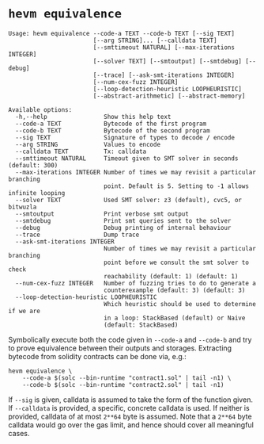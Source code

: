 # `hevm equivalence`

```
Usage: hevm equivalence --code-a TEXT --code-b TEXT [--sig TEXT]
                        [--arg STRING]... [--calldata TEXT]
                        [--smttimeout NATURAL] [--max-iterations INTEGER]
                        [--solver TEXT] [--smtoutput] [--smtdebug] [--debug]
                        [--trace] [--ask-smt-iterations INTEGER]
                        [--num-cex-fuzz INTEGER]
                        [--loop-detection-heuristic LOOPHEURISTIC]
                        [--abstract-arithmetic] [--abstract-memory]

Available options:
  -h,--help                Show this help text
  --code-a TEXT            Bytecode of the first program
  --code-b TEXT            Bytecode of the second program
  --sig TEXT               Signature of types to decode / encode
  --arg STRING             Values to encode
  --calldata TEXT          Tx: calldata
  --smttimeout NATURAL     Timeout given to SMT solver in seconds (default: 300)
  --max-iterations INTEGER Number of times we may revisit a particular branching
                           point. Default is 5. Setting to -1 allows infinite looping
  --solver TEXT            Used SMT solver: z3 (default), cvc5, or bitwuzla
  --smtoutput              Print verbose smt output
  --smtdebug               Print smt queries sent to the solver
  --debug                  Debug printing of internal behaviour
  --trace                  Dump trace
  --ask-smt-iterations INTEGER
                           Number of times we may revisit a particular branching
                           point before we consult the smt solver to check
                           reachability (default: 1) (default: 1)
  --num-cex-fuzz INTEGER   Number of fuzzing tries to do to generate a
                           counterexample (default: 3) (default: 3)
  --loop-detection-heuristic LOOPHEURISTIC
                           Which heuristic should be used to determine if we are
                           in a loop: StackBased (default) or Naive
                           (default: StackBased)
```

Symbolically execute both the code given in `--code-a` and `--code-b` and try
to prove equivalence between their outputs and storages. Extracting bytecode
from solidity contracts can be done via, e.g.:

```
hevm equivalence \
    --code-a $(solc --bin-runtime "contract1.sol" | tail -n1) \
    --code-b $(solc --bin-runtime "contract2.sol" | tail -n1)
```
If `--sig` is given, calldata is assumed to take the form of the function
given. If `--calldata` is provided, a specific, concrete calldata is used. If
neither is provided, calldata of at most `2**64` byte is assumed. Note that a
`2**64` byte calldata would go over the gas limit, and hence should cover all
meaningful cases.
